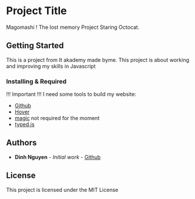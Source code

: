 # Project Title

Magomashi ! The lost memory Project
Staring Octocat.

## Getting Started

This is a project from It akademy made byme. This project is about working and improving my skills in Javascript

### Installing & Required
!!! Important !!!
I need some tools to build my website:

- [Github](https://github.com/vuejs/vue)
- [Hover](https://github.com/IanLunn/Hover)
- [magic](https://github.com/miniMAC/magic)  not required for the moment
- [typed.js](https://github.com/mattboldt/typed.js/)


## Authors

* **Dinh Nguyen** - *Initial work* - [Github](https://github.com/DinhoRyoh)


## License

This project is licensed under the MIT License
